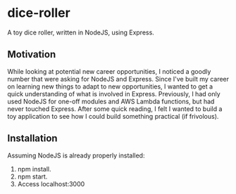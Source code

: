 # dice-roller
A toy dice roller, written in NodeJS, using Express.

## Motivation
While looking at potential new career opportunities, I noticed a goodly number that were asking for NodeJS and Express. Since I've built my career on learning new things to adapt to new opportunities, I wanted to get a quick understanding of what is involved in Express. Previously, I had only used NodeJS for one-off modules and AWS Lambda functions, but had never touched Express. After some quick reading, I felt I wanted to build a toy application to see how I could build something practical (if frivolous).

## Installation
Assuming NodeJS is already properly installed:

1. npm install.
2. npm start.
3. Access localhost:3000
